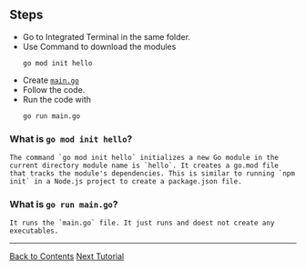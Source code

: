 ## Steps
- Go to Integrated Terminal in the same folder.
- Use Command to download the modules 
    ```
    go mod init hello
    ```
- Create [`main.go`](./main.go)
- Follow the code.
- Run the code with 
    ```
    go run main.go
    ```

### What is `go mod init hello`?
    The command `go mod init hello` initializes a new Go module in the current directory module name is `hello`. It creates a go.mod file that tracks the module's dependencies. This is similar to running `npm init` in a Node.js project to create a package.json file.

### What is `go run main.go`?
    It runs the `main.go` file. It just runs and doest not create any executables.

---
[Back to Contents](../../Readme.md)
[Next Tutorial](../02tut/index.md)